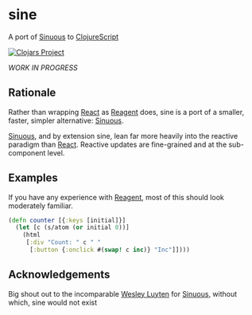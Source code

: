 # sine

A port of [Sinuous](https://github.com/luwes/sinuous) to [ClojureScript](http://github.com/clojure/clojurescript)

[![Clojars Project](http://clojars.org/sine/latest-version.svg)](http://clojars.org/sine)

*WORK IN PROGRESS*

## Rationale

Rather than wrapping [React](http://facebook.github.io/react/) as [Reagent](https://github.com/reagent-project/reagent) does, sine is a port of a smaller, faster, simpler alternative: [Sinuous](https://github.com/luwes/sinuous).

[Sinuous](https://github.com/luwes/sinuous), and by extension sine, lean far more heavily into the reactive paradigm than [React](http://facebook.github.io/react/). Reactive updates are fine-grained and at the sub-component level.

## Examples

If you have any experience with [Reagent](https://github.com/reagent-project/reagent), most of this should look moderately familiar.

```clj
(defn counter [{:keys [initial]}]
  (let [c (s/atom (or initial 0))]
    (html
     [:div "Count: " c " "
      [:button {:onclick #(swap! c inc)} "Inc"]])))
```

## Acknowledgements

Big shout out to the incomparable [Wesley Luyten](https://github.com/luwes) for [Sinuous](https://github.com/luwes/sinuous), without which, sine would not exist
